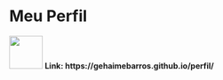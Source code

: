 <h1>Meu Perfil</h1>
<img width="60" src="https://img.icons8.com/stickers/100/undefined/down.png"/>
<b>Link: <b/> https://gehaimebarros.github.io/perfil/
